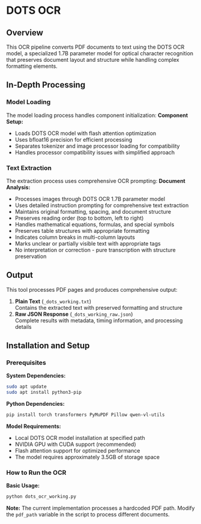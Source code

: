 # DOTS OCR
## Overview
This OCR pipeline converts PDF documents to text using the DOTS OCR model, a specialized 1.7B parameter model for optical character recognition that preserves document layout and structure while handling complex formatting elements.

## In-Depth Processing
### Model Loading
The model loading process handles component initialization:
**Component Setup:**
- Loads DOTS OCR model with flash attention optimization
- Uses bfloat16 precision for efficient processing
- Separates tokenizer and image processor loading for compatibility
- Handles processor compatibility issues with simplified approach

### Text Extraction
The extraction process uses comprehensive OCR prompting:
**Document Analysis:**
- Processes images through DOTS OCR 1.7B parameter model
- Uses detailed instruction prompting for comprehensive text extraction
- Maintains original formatting, spacing, and document structure
- Preserves reading order (top to bottom, left to right)
- Handles mathematical equations, formulas, and special symbols
- Preserves table structures with appropriate formatting
- Indicates column breaks in multi-column layouts
- Marks unclear or partially visible text with appropriate tags
- No interpretation or correction - pure transcription with structure preservation

## Output
This tool processes PDF pages and produces comprehensive output:
1. **Plain Text** (`_dots_working.txt`)  
   Contains the extracted text with preserved formatting and structure
2. **Raw JSON Response** (`_dots_working_raw.json`)  
   Complete results with metadata, timing information, and processing details

## Installation and Setup
### Prerequisites
**System Dependencies:**
```bash
sudo apt update
sudo apt install python3-pip
```
**Python Dependencies:**
```bash
pip install torch transformers PyMuPDF Pillow qwen-vl-utils
```
**Model Requirements:**
- Local DOTS OCR model installation at specified path
- NVIDIA GPU with CUDA support (recommended)
- Flash attention support for optimized performance
- The model requires approximately 3.5GB of storage space

### How to Run the OCR
**Basic Usage:**
```bash
python dots_ocr_working.py
```

**Note:** The current implementation processes a hardcoded PDF path. Modify the `pdf_path` variable in the script to process different documents.